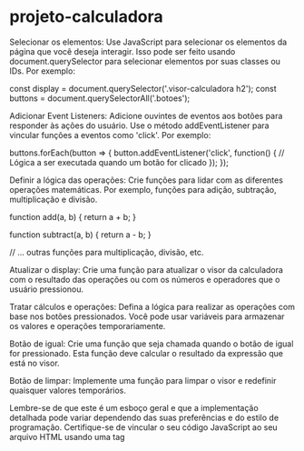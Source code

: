 # projeto-calculadora

Selecionar os elementos: Use JavaScript para selecionar os elementos da página que você deseja interagir. 
Isso pode ser feito usando document.querySelector para selecionar elementos por suas classes ou IDs. Por exemplo:

const display = document.querySelector('.visor-calculadora h2');
const buttons = document.querySelectorAll('.botoes');

Adicionar Event Listeners: Adicione ouvintes de eventos aos botões para responder às ações do usuário. 
Use o método addEventListener para vincular funções a eventos como 'click'. Por exemplo:

buttons.forEach(button => {
    button.addEventListener('click', function() {
        // Lógica a ser executada quando um botão for clicado
    });
});


Definir a lógica das operações: Crie funções para lidar com as diferentes operações matemáticas. Por exemplo, funções para adição, subtração, multiplicação e divisão.

function add(a, b) {
    return a + b;
}

function subtract(a, b) {
    return a - b;
}

// ... outras funções para multiplicação, divisão, etc.


Atualizar o display: Crie uma função para atualizar o visor da calculadora com o resultado das operações ou com os números e operadores que o usuário pressionou.

Tratar cálculos e operações: Defina a lógica para realizar as operações com base nos botões pressionados. Você pode usar variáveis para armazenar os valores e operações temporariamente.

Botão de igual: Crie uma função que seja chamada quando o botão de igual for pressionado. Esta função deve calcular o resultado da expressão que está no visor.

Botão de limpar: Implemente uma função para limpar o visor e redefinir quaisquer valores temporários.

Lembre-se de que este é um esboço geral e que a implementação detalhada pode variar dependendo das suas preferências e do estilo de programação. Certifique-se de vincular o seu código JavaScript ao seu arquivo HTML usando uma tag <script> antes do fechamento da tag </body>. Além disso, depure e teste seu código regularmente para garantir que ele esteja funcionando como esperado.
